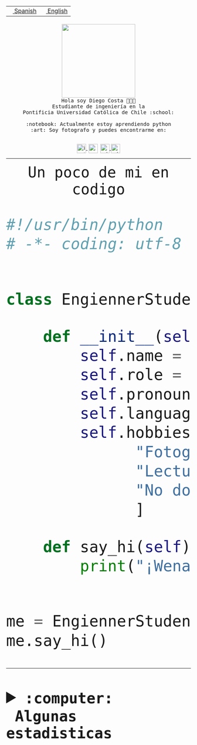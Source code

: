 <table border="0"  align="right">
 <tr><td><a href="README.md"><img src="https://upload.wikimedia.org/wikipedia/commons/thumb/8/89/Bandera_de_Espa%C3%B1a.svg/1200px-Bandera_de_Espa%C3%B1a.svg.png" height="10"> Spanish</a></td>
 <td><a href="README.en.md"><img src="https://upload.wikimedia.org/wikipedia/commons/a/a4/Flag_of_the_United_States.svg" height="10"> English</a></td></tr>
</table><br><br><br>


<p align="center">
  <img src="https://github.com/diegocostares/diegocostares/blob/main/Images/aaa2.gif?raw=true" height="200px">
  <br><samp>
    Hola soy Diego Costa 👨🏻‍💻<br>
    Estudiante de ingeniería en la <br>
    Pontificia Universidad Católica de Chile :school:<br>
  <br>
    :notebook: Actualmente estoy aprendiendo python <br>
    :art: Soy fotografo y puedes encontrarme en: <br>
  <br></samp>
  
</p>

<p align="center">
   <a href="https://instagram.com/diegocosta_no" target="blank">
    <img 
    align="center" src="https://cdn.jsdelivr.net/npm/simple-icons@3.0.1/icons/instagram.svg" alt="instagram" height="25px" width="25px" />
  </a>
  <a style="border: 3px solid; color: white;"href="https://t.me/diegocosta_no" target="blank">
  <img
  align="center" alt="Telegram" width="25px" src="https://icons-for-free.com/iconfiles/png/512/Telegram-1324888767380505522.png" />
</a>
<a href="https://api.whatsapp.com/send?phone=56971897835&text=Hola!" target="blank">
  <img
  align="center" alt="wtsp" width="25px" src="https://img.icons8.com/pastel-glyph/2x/whatsapp--v2.png" />
</a>
<a href="https://www.linkedin.com/in/diego-costa-786249213/" target="blank">
  <img
  align="center" alt="wtsp" width="25px" src="https://img.icons8.com/metro/452/linkedin.png" />
</a>

  </a>
</p>

---


<p align="center"><font size="25"><samp>Un poco de mi en codigo</samp></front></p>


```python
#!/usr/bin/python
# -*- coding: utf-8 -*-


class EngiennerStudent:

    def __init__(self):
        self.name = "Diego Costa"
        self.role = "Estudiante"
        self.pronouns = "he/him"
        self.language_spoken = ["es_CL", "en_US"]
        self.hobbies = [
              "Fotografia",
              "Lectura",
              "No dormir",
              ]

    def say_hi(self):
        print("¡Wena mundo!")


me = EngiennerStudent()
me.say_hi()
```
---
<details>
  <summary><b><samp>:computer: &nbsp;Algunas estadisticas</samp></b></summary>
  <br/></p>

<!--START_SECTION:waka-->
![Code Time](http://img.shields.io/badge/Code%20Time-733%20hrs%2039%20mins-blue)

**Soy nocturno 🦉** 

```text
🌞 Mañana     7 commits      ░░░░░░░░░░░░░░░░░░░░░░░░░   1.15% 
🌆 Día        194 commits    ████████░░░░░░░░░░░░░░░░░   31.75% 
🌃 Tarde      241 commits    █████████░░░░░░░░░░░░░░░░   39.44% 
🌙 Noche      169 commits    ███████░░░░░░░░░░░░░░░░░░   27.66%

```
📅 **Soy más productivo los Miércoles** 

```text
Lunes        70 commits     ██░░░░░░░░░░░░░░░░░░░░░░░   11.46% 
Martes       74 commits     ███░░░░░░░░░░░░░░░░░░░░░░   12.11% 
Miércoles    134 commits    █████░░░░░░░░░░░░░░░░░░░░   21.93% 
Jueves       74 commits     ███░░░░░░░░░░░░░░░░░░░░░░   12.11% 
Viernes      59 commits     ██░░░░░░░░░░░░░░░░░░░░░░░   9.66% 
Sábado       91 commits     ███░░░░░░░░░░░░░░░░░░░░░░   14.89% 
Domingo      109 commits    ████░░░░░░░░░░░░░░░░░░░░░   17.84%

```


📊 **Esta semana me dediqué a** 

```text
🐱‍💻 Proyectos: 
TempLex                  10 hrs 22 mins      ██████████████████████░░░   89.96% 
latex-templates          1 hr 4 mins         ██░░░░░░░░░░░░░░░░░░░░░░░   9.36% 
myfirstdoc               4 mins              ░░░░░░░░░░░░░░░░░░░░░░░░░   0.61% 
login_MP                 0 secs              ░░░░░░░░░░░░░░░░░░░░░░░░░   0.07%

```


 Last Updated on 20/11/2022 10:25:44 UTC
<!--END_SECTION:waka-->
  
  

<p align="center"> <img src="https://github-readme-stats.vercel.app/api?username=diegocostares&show_icons=true&theme=ayu-mirage" alt="abhisheknaiidu" /></p>
 
</details>
